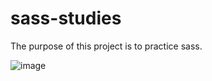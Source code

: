 # sass-studies
The purpose of this project is to practice sass.

![image](https://user-images.githubusercontent.com/65576111/209588066-fc3703b5-acbd-44ad-a990-253e9076da39.png)
